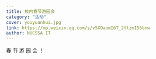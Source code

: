 ```yaml
---
title: 校内春节游园会
category: "活动"
cover: youyuanhui.jpg
link: https://mp.weixin.qq.com/s/v5XOaomI6T_2flzmI55bnw
author: NUCSSA IT
---
```

春 节 游 园 会 ！
